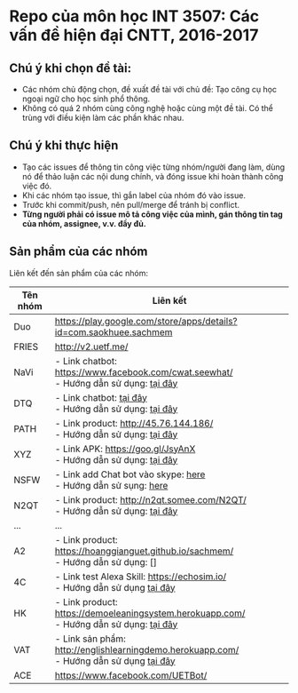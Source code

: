 ﻿# Repo của môn học INT 3507: Các vấn đề hiện đại CNTT, 2016-2017

## Chú ý khi chọn đề tài:
- Các nhóm chủ động chọn, đề xuất đề tài với chủ đề: Tạo công cụ học ngoại ngữ cho học sinh phổ thông.
- Không có quá 2 nhóm cùng công nghệ hoặc cùng một đề tài. Có thể trùng với điều kiện làm các phần khác nhau.
 
## Chú ý khi thực hiện
- Tạo các issues để thông tin công việc từng nhóm/người đang làm, dùng nó để thảo luận các nội dung chính, và đóng issue khi hoàn thành công việc đó.
- Khi các nhóm tạo issue, thì gắn label của nhóm đó vào issue.
- Trước khi commit/push, nên pull/merge để tránh bị conflict.
- **Từng người phải có issue mô tả công việc của mình, gán thông tin tag của nhóm, assignee, v.v. đầy đủ.**

## Sản phẩm của các nhóm
Liên kết đến sản phẩm của các nhóm:

| Tên nhóm | Liên kết  |
|---|---|
| Duo | https://play.google.com/store/apps/details?id=com.saokhuee.sachmem  |
| FRIES  | http://v2.uetf.me/ |
| NaVi  | - Link chatbot: https://www.facebook.com/cwat.seewhat/ <br/> - Hướng dẫn sử dụng: [tại đây](https://github.com/trieudh58/int3507-2016/blob/master/NaVi/README.md)|
| DTQ  | - Link chatbot: [tại đây](https://www.facebook.com/Learning-English-Bot-302820536747403/) <br/> - Hướng dẫn sử dụng: [tại đây](https://github.com/truonganhhoang/int3507-2016/tree/master/DTQ)|
| PATH  | - Link product: http://45.76.144.186/ <br/> - Hướng dẫn sử dụng: [tại đây](https://drive.google.com/file/d/0B2Jn2nDeL0uUbDlmdVozazFLZU0/view?usp=sharing) |
| XYZ  | - Link APK:  https://goo.gl/JsyAnX <br/> - Hướng dẫn sử dụng: [tại đây](https://github.com/trangnt58/int3507-2016/blob/master/xyz/README.md) |
| NSFW | - Link add Chat bot vào skype: [here](https://join.skype.com/bot/455b9e86-db27-4a3a-86c8-df9cc15ccc09) <br/> - Hướng dẫn sử sụng: [here](https://github.com/truonganhhoang/int3507-2016/blob/master/NSFW/FAQ%20Bot%20V2/README.md)
| N2QT  | - Link product: http://n2qt.somee.com/N2QT/ <br/> - Hướng dẫn sử dụng: [tại đây](https://github.com/truonganhhoang/int3507-2016/blob/master/N2QT/README.md) |
| ...  | ... |
| A2 | - Link product: https://hoanggianguet.github.io/sachmem/ <br/> - Hướng dẫn sử dụng: [] |
| 4C | - Link test Alexa Skill: https://echosim.io/ <br/> - Hướng dẫn sử dụng [tại đây](https://github.com/truonganhhoang/int3507-2016/commit/275c5e14a81bdcfbae0909afc29d2f249b4a8f9d)|
| HK | - Link product: https://demoeleaningsystem.herokuapp.com/ <br/> - Hướng dẫn sử dụng: [tại đây](https://github.com/truonganhhoang/int3507-2016/blob/master/HK/README.md) |
| VAT | - Link sản phẩm: http://englishlearningdemo.herokuapp.com/ <br> - Hướng dẫn sử dụng [tại đây](https://github.com/truonganhhoang/int3507-2016/blob/master/VAT/readme.md)
| ACE  | https://www.facebook.com/UETBot/ |
